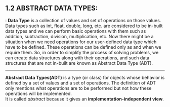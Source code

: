 ## 1.2 ABSTRACT DATA TYPES:

: **Data Type** is a collection of values and set of operations on those values.
 Data types such as int, float, double, long, etc. are considered to be in-built data types and we can perform basic operations with them such as addition, subtraction, division, multiplication, etc. Now there might be a situation when we need operations for our user-defined data type which have to be defined. These operations can be defined only as and when we require them. So, in order to simplify the process of solving problems, we can create data structures along with their operations, and such data structures that are not in-built are known as Abstract Data Type (ADT).

 ---
**Abstract Data Types(ADT)**  is a type (or class) for objects whose behavior is defined by a set of values and a set of operations. The definition of ADT only mentions what operations are to be performed but not how these operations will be implemented.  
It is called *abstract* because it gives an **implementation-independent view**. 
